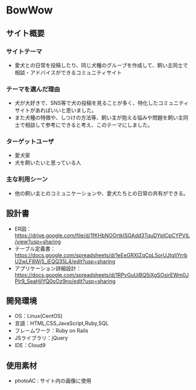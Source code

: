 # BowWow

## サイト概要
### サイトテーマ
* 愛犬との日常を投稿したり、同じ犬種のグループを作成して、飼い主同士で相談・アドバイスができるコミュニティサイト

### テーマを選んだ理由
* 犬が大好きで、SNS等で犬の投稿を見ることが多く、特化したコミュニティサイトがあればいいと思いました。
* また犬種の特徴や、しつけの方法等、飼い主が抱える悩みや問題を飼い主同士で相談して参考にできると考え、このテーマにしました。

### ターゲットユーザ
* 愛犬家
* 犬を飼いたいと思っている人

### 主な利用シーン
* 他の飼い主とのコミュニケーションや、愛犬たちとの日常の共有ができる。

## 設計書
* ER図： https://drive.google.com/file/d/1fKHbNOOrtkISGAdd3TquDYpICpCYPVIL/view?usp=sharing
* テーブル定義書： https://docs.google.com/spreadsheets/d/1eEeGRXIZqCpL5orUJtgIjYrrbU2wLF8Wj5_iEQQ35L4/edit?usp=sharing
* アプリケーション詳細設計： https://docs.google.com/spreadsheets/d/1RPyGuUjBQ5jXgSOsirEWm0JPIr9_SeaHjlYQ0oOz9no/edit?usp=sharing

## 開発環境
- OS：Linux(CentOS)
- 言語：HTML,CSS,JavaScript,Ruby,SQL
- フレームワーク：Ruby on Rails
- JSライブラリ：jQuery
- IDE：Cloud9

## 使用素材
* photoAC : サイト内の画像に使用
